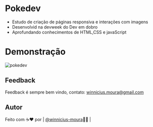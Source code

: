 
# Pokedev

- Estudo de criação de páginas responsiva e interações com imagens
- Desenvolvid na devweek do Dev em dobro
- Aprofundando conhecimentos de HTML,CSS e javaScript

# Demonstração
![pokedev](https://user-images.githubusercontent.com/103194571/167064866-85e4fba7-24df-4c0c-a235-40d38daca4f5.gif)

## Feedback

Feedback é sempre bem vindo, contato: winnicius.moura@gmail.com

## Autor

Feito com ☕❤ por | [@winnicius-moura](https://www.github.com/winnicius-moura)🤙🏽 | 
